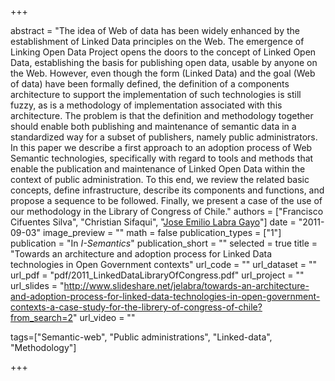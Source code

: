 +++

abstract = "The idea of Web of data has been widely enhanced by the establishment of Linked Data principles on the Web. The emergence of Linking Open Data Project opens the doors to the concept of Linked Open Data, establishing the basis for publishing open data, usable by anyone on the Web. However, even though the form (Linked Data) and the goal (Web of data) have been formally defined, the definition of a components architecture to support the implementation of such technologies is still fuzzy, as is a methodology of implementation associated with this architecture. The problem is that the definition and methodology together should enable both publishing and maintenance of semantic data in a standardized way for a subset of publishers, namely public administrators. In this paper we describe a first approach to an adoption process of Web Semantic technologies, specifically with regard to tools and methods that enable the publication and maintenance of Linked Open Data within the context of public administration. To this end, we review the related basic concepts, define infrastructure, describe its components and functions, and propose a sequence to be followed. Finally, we present a case of the use of our methodology in the Library of Congress of Chile." 
authors = ["Francisco Cifuentes Silva", "Christian Sifaqui", "[Jose Emilio Labra Gayo](http://di.uniovi.es/~labra)"]
date = "2011-09-03"
image_preview = ""
math = false
publication_types = ["1"]
publication = "In *I-Semantics*"
publication_short = ""
selected = true
title = "Towards an architecture and adoption process for Linked Data technologies in Open Government contexts"
url_code = ""
url_dataset = ""
url_pdf = "pdf/2011_LinkedDataLibraryOfCongress.pdf"
url_project = ""
url_slides = "http://www.slideshare.net/jelabra/towards-an-architecture-and-adoption-process-for-linked-data-technologies-in-open-government-contexts-a-case-study-for-the-librery-of-congress-of-chile?from_search=2"
url_video = ""

tags=["Semantic-web", "Public administrations", "Linked-data", "Methodology"]

+++


